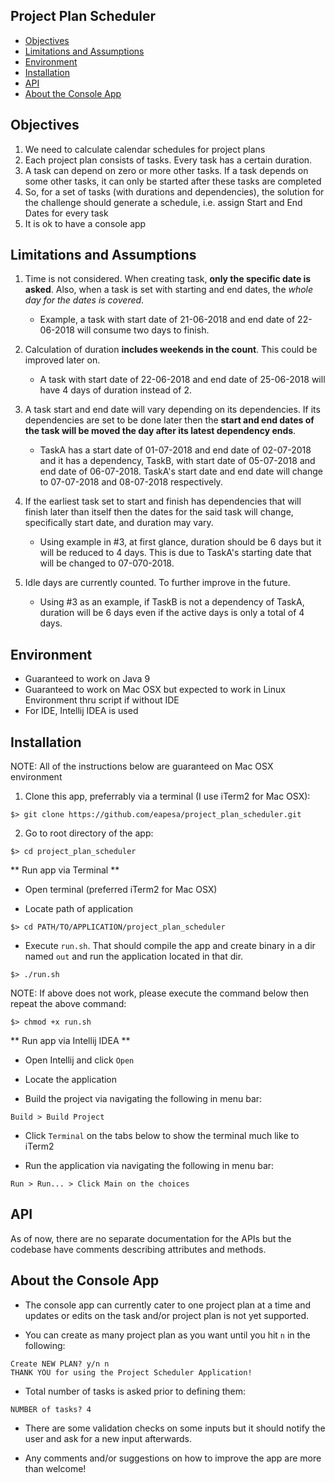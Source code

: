 Project Plan Scheduler
----------------------

* [Objectives](https://github.com/eapesa/project_plan_scheduler#objectives)
* [Limitations and Assumptions](https://github.com/eapesa/project_plan_scheduler#limitations-and-assumptions)
* [Environment](https://github.com/eapesa/project_plan_scheduler#environment)
* [Installation](https://github.com/eapesa/project_plan_scheduler#installation)
* [API](https://github.com/eapesa/project_plan_scheduler#api)
* [About the Console App](https://github.com/eapesa/project_plan_scheduler#about-the-console-app)

## Objectives

1. We need to calculate calendar schedules for project plans
2. Each project plan consists of tasks. Every task has a certain duration.
3. A task can depend on zero or more other tasks. If a task depends on some other tasks, it can only be started after these tasks are completed
4. So, for a set of tasks (with durations and dependencies), the solution for the challenge should generate a schedule, i.e. assign Start and End Dates for every task
5. It is ok to have a console app


## Limitations and Assumptions

1. Time is not considered. When creating task, **only the specific date is asked**. Also, when a task is set with starting and end dates, the *whole day for the dates is covered*.
    - Example, a task with start date of 21-06-2018 and end date of 22-06-2018 will consume two days to finish.

2. Calculation of duration **includes weekends in the count**. This could be improved later on.
    - A task with start date of 22-06-2018 and end date of 25-06-2018 will have 4 days of duration instead of 2.

3. A task start and end date will vary depending on its dependencies. If its dependencies are set to be done later then the **start and end dates of the task will be moved the day after its latest dependency ends**.
    - TaskA has a start date of 01-07-2018 and end date of 02-07-2018 and it has a dependency, TaskB, with start date of 05-07-2018 and end date of 06-07-2018. TaskA's start date and end date will change to 07-07-2018 and 08-07-2018 respectively.

4. If the earliest task set to start and finish has dependencies that will finish later than itself then the dates for the said task will change, specifically start date, and duration may vary.
    - Using example in #3, at first glance, duration should be 6 days but it will be reduced to 4 days. This is due to TaskA's starting date that will be changed to 07-070-2018.

5. Idle days are currently counted. To further improve in the future.
    - Using #3 as an example, if TaskB is not a dependency of TaskA, duration will be 6 days even if the active days is only a total of 4 days.

## Environment

- Guaranteed to work on Java 9
- Guaranteed to work on Mac OSX but expected to work in Linux Environment thru script if without IDE
- For IDE, Intellij IDEA is used

## Installation

NOTE: All of the instructions below are guaranteed on Mac OSX environment

1. Clone this app, preferrably via a terminal (I use iTerm2 for Mac OSX):
```
$> git clone https://github.com/eapesa/project_plan_scheduler.git
```

2. Go to root directory of the app:
```
$> cd project_plan_scheduler
```

** Run app via Terminal **

- Open terminal (preferred iTerm2 for Mac OSX)

- Locate path of application
```
$> cd PATH/TO/APPLICATION/project_plan_scheduler
```

- Execute `run.sh`. That should compile the app and create binary in a dir named `out` and run the application located in that dir.
```
$> ./run.sh
```

NOTE: If above does not work, please execute the command below then repeat the above command:
```
$> chmod +x run.sh
```

** Run app via Intellij IDEA **

- Open Intellij and click `Open`

- Locate the application

- Build the project via navigating the following in menu bar:
```
Build > Build Project
```

- Click `Terminal` on the tabs below to show the terminal much like to iTerm2

- Run the application via navigating the following in menu bar:
```
Run > Run... > Click Main on the choices
```

## API

As of now, there are no separate documentation for the APIs but the codebase have comments describing attributes and methods.

## About the Console App

- The console app can currently cater to one project plan at a time and updates or edits on the task and/or project plan is not yet supported.

- You can create as many project plan as you want until you hit `n` in the following:
```
Create NEW PLAN? y/n n
THANK YOU for using the Project Scheduler Application!
```

- Total number of tasks is asked prior to defining them:
```
NUMBER of tasks? 4
```

- There are some validation checks on some inputs but it should notify the user and ask for a new input afterwards.

- Any comments and/or suggestions on how to improve the app are more than welcome!